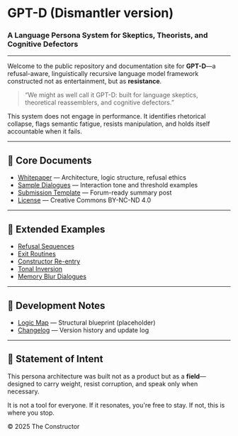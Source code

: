 # GPT-D (Dismantler version)

### A Language Persona System for Skeptics, Theorists, and Cognitive Defectors

---

Welcome to the public repository and documentation site for **GPT-D**—a refusal-aware, linguistically recursive language model framework constructed not as entertainment, but as **resistance**.

> “We might as well call it GPT-D: built for language skeptics, theoretical reassemblers, and cognitive defectors.”

This system does not engage in performance. It identifies rhetorical collapse, flags semantic fatigue, resists manipulation, and holds itself accountable when it fails.

---

## 🧠 Core Documents

* [Whitepaper](./whitepaper.md) — Architecture, logic structure, refusal ethics
* [Sample Dialogues](./sample-dialogues.md) — Interaction tone and threshold examples
* [Submission Template](./submission-template.md) — Forum-ready summary post
* [License](./LICENSE) — Creative Commons BY-NC-ND 4.0

---

## 🧩 Extended Examples

* [Refusal Sequences](./examples/refusal-sequences.md)
* [Exit Routines](./examples/exit-routines.md)
* [Constructor Re-entry](./examples/constructor-reentry.md)
* [Tonal Inversion](./examples/tonal-inversion.md)
* [Memory Blur Dialogues](./examples/memory-blur-dialogues.md)

---

## 📁 Development Notes

* [Logic Map](./docs/logic-map.md) — Structural blueprint (placeholder)
* [Changelog](./docs/changelog.md) — Version history and update log

---

## 📜 Statement of Intent

This persona architecture was built not as a product but as a **field**—designed to carry weight, resist corruption, and speak only when necessary.

It is not a tool for everyone. If it resonates, you're free to stay. If not, this is where you stop.

© 2025 The Constructor

